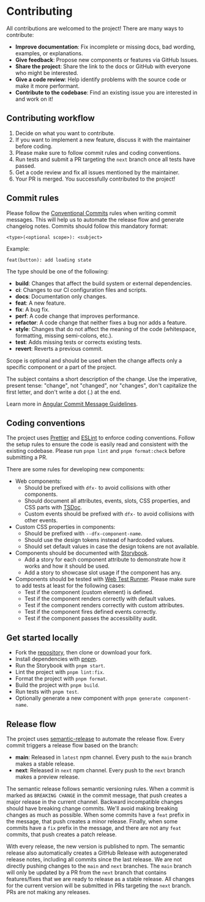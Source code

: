 # Contributing

All contributions are welcomed to the project! There are many ways to contribute:

- **Improve documentation**: Fix incomplete or missing docs, bad wording, examples, or explanations.
- **Give feedback**: Propose new components or features via GitHub Issues.
- **Share the project**: Share the link to the docs or GitHub with everyone who might be interested.
- **Give a code review**: Help identify problems with the source code or make it more performant.
- **Contribute to the codebase**: Find an existing issue you are interested in and work on it!

## Contributing workflow

1. Decide on what you want to contribute.
2. If you want to implement a new feature, discuss it with the maintainer before coding.
3. Please make sure to follow commit rules and coding conventions.
4. Run tests and submit a PR targeting the `next` branch once all tests have passed.
5. Get a code review and fix all issues mentioned by the maintainer.
6. Your PR is merged. You successfully contributed to the project!

## Commit rules

Please follow the [Conventional Commits](https://www.conventionalcommits.org/) rules when writing commit messages. This will help us to automate the release flow and generate changelog notes. Commits should follow this mandatory format:

```
<type>(<optional scope>): <subject>
```

Example:

```
feat(button): add loading state
```

The type should be one of the following:

- **build**: Changes that affect the build system or external dependencies.
- **ci**: Changes to our CI configuration files and scripts.
- **docs**: Documentation only changes.
- **feat**: A new feature.
- **fix**: A bug fix.
- **perf**: A code change that improves performance.
- **refactor**: A code change that neither fixes a bug nor adds a feature.
- **style**: Changes that do not affect the meaning of the code (whitespace, formatting, missing semi-colons, etc.).
- **test**: Adds missing tests or corrects existing tests.
- **revert**: Reverts a previous commit.

Scope is optional and should be used when the change affects only a specific component or a part of the project.

The subject contains a short description of the change. Use the imperative, present tense: "change", not "changed", nor "changes", don't capitalize the first letter, and don't write a dot (.) at the end.

Learn more in [Angular Commit Message Guidelines](https://github.com/angular/angular/blob/22b96b9/CONTRIBUTING.md#-commit-message-guidelines).

## Coding conventions

The project uses [Prettier](https://prettier.io/) and [ESLint](https://eslint.org/) to enforce coding conventions. Follow the setup rules to ensure the code is easily read and consistent with the existing codebase. Please run `pnpm lint` and `pnpm format:check` before submitting a PR.

There are some rules for developing new components:

- Web components:
  - Should be prefixed with `dfx-` to avoid collisions with other components.
  - Should document all attributes, events, slots, CSS properties, and CSS parts with [TSDoc](https://tsdoc.org/).
  - Custom events should be prefixed with `dfx-` to avoid collisions with other events.
- Custom CSS properties in components:
  - Should be prefixed with `--dfx-component-name`.
  - Should use the design tokens instead of hardcoded values.
  - Should set default values in case the design tokens are not available.
- Components should be documented with [Storybook](https://storybook.js.org/).
  - Add a story for each component attribute to demonstrate how it works and how it should be used.
  - Add a story to showcase slot usage if the component has any.
- Components should be tested with [Web Test Runner](https://modern-web.dev/docs/test-runner/overview/). Please make sure to add tests at least for the following cases:
  - Test if the component (custom element) is defined.
  - Test if the component renders correctly with default values.
  - Test if the component renders correctly with custom attributes.
  - Test if the component fires defined events correctly.
  - Test if the component passes the accessibility audit.

## Get started locally

- Fork the [repository](https://github.com/dominikfryc/diffix-test), then clone or download your fork.
- Install dependencies with [pnpm](https://pnpm.io/).
- Run the Storybook with `pnpm start`.
- Lint the project with `pnpm lint:fix`.
- Format the project with `pnpm format`.
- Build the project with `pnpm build`.
- Run tests with `pnpm test`.
- Optionally generate a new component with `pnpm generate component-name`.

## Release flow

The project uses [semantic-release](https://semantic-release.gitbook.io/semantic-release/) to automate the release flow. Every commit triggers a release flow based on the branch:

- **main**: Released in `latest` npm channel. Every push to the `main` branch makes a stable release.
- **next**: Released in `next` npm channel. Every push to the `next` branch makes a preview release.

The semantic release follows semantic versioning rules. When a commit is marked as `BREAKING CHANGE` in the commit message, that push creates a major release in the current channel. Backward incompatible changes should have breaking change commits. We'll avoid making breaking changes as much as possible. When some commits have a `feat` prefix in the message, that push creates a minor release. Finally, when some commits have a `fix` prefix in the message, and there are not any `feat` commits, that push creates a patch release.

With every release, the new version is published to npm. The semantic release also automatically creates a GitHub Release with autogenerated release notes, including all commits since the last release. We are not directly pushing changes to the `main` and `next` branches. The `main` branch will only be updated by a PR from the `next` branch that contains features/fixes that we are ready to release as a stable release. All changes for the current version will be submitted in PRs targeting the `next` branch. PRs are not making any releases.
